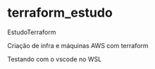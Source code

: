 # terraform_estudo
EstudoTerraform




Criação de infra e máquinas AWS com terraform


Testando com o vscode no WSL